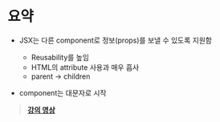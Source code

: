 # 요약

- JSX는 다른 component로 정보(props)를 보낼 수 있도록 지원함
  - Reusability를 높임
  - HTML의 attribute 사용과 매우 흡사
  - parent -> children

- component는 대문자로 시작

> **[강의 영상](https://youtu.be/POP_pXZwvDg)**